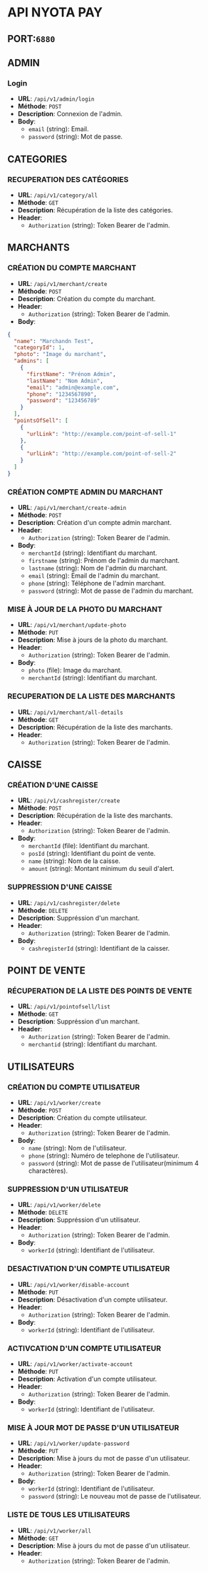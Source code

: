 # API NYOTA PAY
## PORT:`6880`

## ADMIN

### Login
- **URL**: `/api/v1/admin/login`
- **Méthode**: `POST`
- **Description**: Connexion de l'admin.
- **Body**:
    - `email` (string): Email.
    - `password` (string): Mot de passe.

## CATEGORIES

### RECUPERATION DES CATÉGORIES
- **URL**: `/api/v1/category/all`
- **Méthode**: `GET`
- **Description**: Récupération de la liste des catégories.
- **Header**:
    - `Authorization` (string): Token Bearer de l'admin.


## MARCHANTS

### CRÉATION DU COMPTE MARCHANT
- **URL**: `/api/v1/merchant/create`
- **Méthode**: `POST`
- **Description**: Création du compte du marchant.
- **Header**:
    - `Authorization` (string): Token Bearer de l'admin.
- **Body**:
```json
{
  "name": "Marchandn Test",
  "categoryId": 1,
  "photo": "Image du marchant",
  "admins": [
    {
      "firstName": "Prénom Admin",
      "lastName": "Nom Admin",
      "email": "admin@example.com",
      "phone": "1234567890",
      "password": "123456789"
    }
  ],
  "pointsOfSell": [
    {
      "urlLink": "http://example.com/point-of-sell-1"
    },
    {
      "urlLink": "http://example.com/point-of-sell-2"
    }
  ]
}
```

### CRÉATION COMPTE ADMIN DU MARCHANT
- **URL**: `/api/v1/merchant/create-admin`
- **Méthode**: `POST`
- **Description**: Création d'un compte admin marchant.
- **Header**:
    - `Authorization` (string): Token Bearer de l'admin.
- **Body**:
    - `merchantId` (string): Identifiant du marchant.
    - `firstname` (string): Prénom de l'admin du marchant.
    - `lastname` (string): Nom de l'admin du marchant.
    - `email` (string): Email de l'admin du marchant.
    - `phone` (string): Téléphone de l'admin marchant.
    - `password` (string): Mot de passe de l'admin du marchant.

### MISE À JOUR DE LA PHOTO DU MARCHANT
- **URL**: `/api/v1/merchant/update-photo`
- **Méthode**: `PUT`
- **Description**: Mise à jours de la photo du marchant.
- **Header**:
    - `Authorization` (string): Token Bearer de l'admin.
- **Body**:
    - `photo` (file): Image du marchant.
    - `merchantId` (string): Identifiant du marchant.

### RECUPERATION DE LA LISTE DES MARCHANTS
- **URL**: `/api/v1/merchant/all-details`
- **Méthode**: `GET`
- **Description**: Récupération de la liste des marchants.
- **Header**:
    - `Authorization` (string): Token Bearer de l'admin.

## CAISSE

### CRÉATION D'UNE CAISSE
- **URL**: `/api/v1/cashregister/create`
- **Méthode**: `POST`
- **Description**: Récupération de la liste des marchants.
- **Header**:
    - `Authorization` (string): Token Bearer de l'admin.
- **Body**:
    - `merchantId` (file): Identifiant du marchant.
    - `posId` (string): Identifiant du point de vente.
    - `name` (string): Nom de la caisse.
    - `amount` (string): Montant minimum du seuil d'alert.

### SUPPRESSION D'UNE CAISSE
- **URL**: `/api/v1/cashregister/delete`
- **Méthode**: `DELETE`
- **Description**: Suppréssion d'un marchant.
- **Header**:
    - `Authorization` (string): Token Bearer de l'admin.
- **Body**:
    - `cashregisterId` (string): Identifiant de la caisser.

## POINT DE VENTE

### RÉCUPERATION DE LA LISTE DES POINTS DE VENTE
- **URL**: `/api/v1/pointofsell/list`
- **Méthode**: `GET`
- **Description**: Suppréssion d'un marchant.
- **Header**:
    - `Authorization` (string): Token Bearer de l'admin.
    - `merchantid` (string): Identifiant du marchant.


## UTILISATEURS

### CRÉATION DU COMPTE UTILISATEUR
- **URL**: `/api/v1/worker/create`
- **Méthode**: `POST`
- **Description**: Création du compte utilisateur.
- **Header**:
    - `Authorization` (string): Token Bearer de l'admin.
- **Body**:
    - `name` (string): Nom de l'utilisateur.
    - `phone` (string): Numéro de telephone de l'utilisateur.
    - `password` (string): Mot de passe de l'utilisateur(minimum 4 charactères).

### SUPPRESSION D'UN UTILISATEUR
- **URL**: `/api/v1/worker/delete`
- **Méthode**: `DELETE`
- **Description**: Suppréssion d'un utilisateur.
- **Header**:
    - `Authorization` (string): Token Bearer de l'admin.
- **Body**:
    - `workerId` (string): Identifiant de l'utilisateur.

### DESACTIVATION D'UN COMPTE UTILISATEUR
- **URL**: `/api/v1/worker/disable-account`
- **Méthode**: `PUT`
- **Description**: Désactivation d'un compte utilisateur.
- **Header**:
    - `Authorization` (string): Token Bearer de l'admin.
- **Body**:
    - `workerId` (string): Identifiant de l'utilisateur.

### ACTIVCATION D'UN COMPTE UTILISATEUR
- **URL**: `/api/v1/worker/activate-account`
- **Méthode**: `PUT`
- **Description**: Activation d'un compte utilisateur.
- **Header**:
    - `Authorization` (string): Token Bearer de l'admin.
- **Body**:
    - `workerId` (string): Identifiant de l'utilisateur.

### MISE À JOUR MOT DE PASSE D'UN UTILISATEUR
- **URL**: `/api/v1/worker/update-password`
- **Méthode**: `PUT`
- **Description**: Mise à jours du mot de passe d'un utilisateur.
- **Header**:
    - `Authorization` (string): Token Bearer de l'admin.
- **Body**:
    - `workerId` (string): Identifiant de l'utilisateur.
    - `password` (string): Le nouveau mot de passe de l'utilisateur.

### LISTE DE TOUS LES UTILISATEURS
- **URL**: `/api/v1/worker/all`
- **Méthode**: `GET`
- **Description**: Mise à jours du mot de passe d'un utilisateur.
- **Header**:
    - `Authorization` (string): Token Bearer de l'admin.